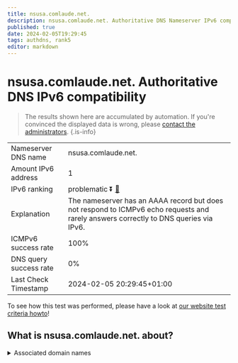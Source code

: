 ```yaml
---
title: nsusa.comlaude.net.
description: nsusa.comlaude.net. Authoritative DNS Nameserver IPv6 compatibility
published: true
date: 2024-02-05T19:29:45
tags: authdns, rank5
editor: markdown
---
```


# nsusa.comlaude.net. Authoritative DNS IPv6 compatibility

> The results shown here are accumulated by automation. If you're convinced the displayed data is wrong, please [contact the administrators](/howto/chat). 
{.is-info}




|   |   |
| - | - |
| Nameserver DNS name | nsusa.comlaude.net.
| Amount IPv6 address | 1
| IPv6 ranking | problematic :arrow_double_down: [🔗](/howto/ranking) |
| Explanation | The nameserver has an AAAA record but does not respond to ICMPv6 echo requests and rarely answers correctly to DNS queries via IPv6. |
| ICMPv6 success rate | 100%|
| DNS query success rate | 0% |
| Last Check Timestamp | 2024-02-05 20:29:45+01:00 |

To see how this test was performed, please have a look at [our website test criteria howto](/howto/testcriteria/authdns)!


## What is nsusa.comlaude.net. about?






<details>
<summary>Associated domain names</summary>

www.mundipharma.com

</details>
